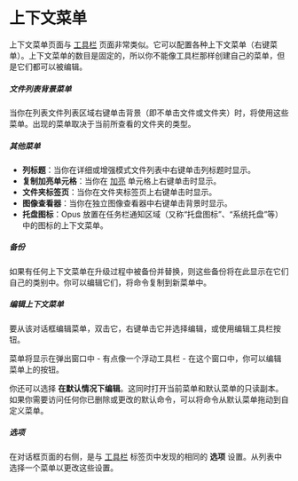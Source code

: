 # 上下文菜单

上下文菜单页面与 [工具栏](toolbars.zh.md) 页面非常类似。它可以配置各种上下文菜单（右键菜单）。上下文菜单的数目是固定的，所以你不能像工具栏那样创建自己的菜单，但是它们都可以被编辑。

##### 文件列表背景菜单

当你在列表文件列表区域右键单击背景（即不单击文件或文件夹）时，将使用这些菜单。出现的菜单取决于当前所查看的文件夹的类型。

##### 其他菜单

- **列标题**：当你在详细或增强模式文件列表中右键单击列标题时显示。
- **复制加亮单元格**：当你在 [加亮](/Manual/basic_concepts/selecting_files/selecting_cells.zh.md) 单元格上右键单击时显示。
- **文件夹标签页**：当你在文件夹标签页上右键单击时显示。
- **图像查看器**：当你在独立图像查看器中右键单击背景时显示。
- **托盘图标**：Opus 放置在任务栏通知区域（又称“托盘图标”、“系统托盘”等）中的图标的上下文菜单。

##### 备份

如果有任何上下文菜单在升级过程中被备份并替换，则这些备份将在此显示在它们自己的类别中。你可以编辑它们，将命令复制到新菜单中。

##### 编辑上下文菜单

要从该对话框编辑菜单，双击它，右键单击它并选择编辑，或使用编辑工具栏按钮。

菜单将显示在弹出窗口中 - 有点像一个浮动工具栏 - 在这个窗口中，你可以编辑菜单上的按钮。

你还可以选择 **在默认情况下编辑**。这同时打开当前菜单和默认菜单的只读副本。如果你需要访问任何你已删除或更改的默认命令，可以将命令从默认菜单拖动到自定义菜单。

##### 选项

在对话框页面的右侧，是与 [工具栏](toolbars.zh.md) 标签页中发现的相同的 **选项** 设置。从列表中选择一个菜单以更改这些设置。